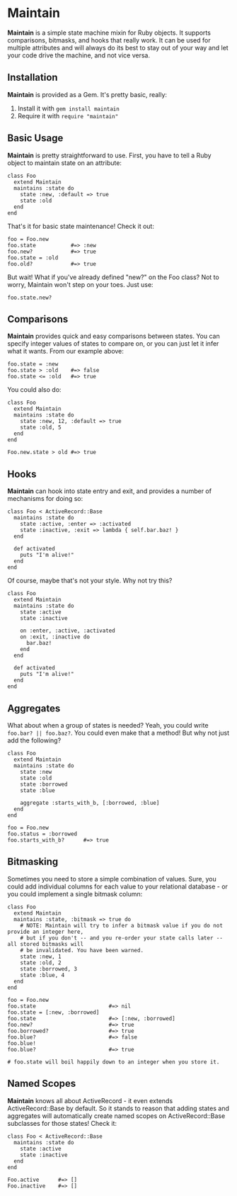 Maintain
===

**Maintain** is a simple state machine mixin for Ruby objects. It supports comparisons, bitmasks,
and hooks that really work. It can be used for multiple attributes and will always do its best to
stay out of your way and let your code drive the machine, and not vice versa.

Installation
-

**Maintain** is provided as a Gem. It's pretty basic, really:

1. Install it with `gem install maintain`
2. Require it with `require "maintain"`

Basic Usage
-

**Maintain** is pretty straightforward to use. First, you have to tell a Ruby object to maintain
state on an attribute:

	class Foo
	  extend Maintain
	  maintains :state do
	    state :new, :default => true
	    state :old
	  end
	end

That's it for basic state maintenance! Check it out:

	foo = Foo.new
	foo.state			#=> :new
	foo.new?			#=> true
	foo.state = :old
	foo.old?			#=> true

But wait! What if you've already defined "new?" on the Foo class? Not to worry, Maintain won't step on your toes. Just use:

	foo.state.new?

Comparisons
-

**Maintain** provides quick and easy comparisons between states. You can specify integer values of states to compare on,
or you can just let it infer what it wants. From our example above:

	foo.state = :new
	foo.state > :old	#=> false
	foo.state <= :old	#=> true

You could also do:

	class Foo
	  extend Maintain
	  maintains :state do
	    state :new, 12, :default => true
	    state :old, 5
	  end
	end

	Foo.new.state > old	#=> true

Hooks
-

**Maintain** can hook into state entry and exit, and provides a number of mechanisms for doing so:

	class Foo < ActiveRecord::Base
	  maintains :state do
	    state :active, :enter => :activated
	    state :inactive, :exit => lambda { self.bar.baz! }
	  end
	
	  def activated
	    puts "I'm alive!"
	  end
	end

Of course, maybe that's not your style. Why not try this?

	class Foo
	  extend Maintain
	  maintains :state do
	    state :active
	    state :inactive

	    on :enter, :active, :activated
	    on :exit, :inactive do
	      bar.baz!
	    end
	  end

	  def activated
	    puts "I'm alive!"
	  end
	end


Aggregates
-

What about when a group of states is needed? Yeah, you could write `foo.bar? || foo.baz?`. You could even make that a method!
But why not just add the following?

	class Foo
	  extend Maintain
	  maintains :state do
	    state :new
	    state :old
	    state :borrowed
	    state :blue
	
	    aggregate :starts_with_b, [:borrowed, :blue]
	  end
	end
	
	foo = Foo.new
	foo.status = :borrowed
	foo.starts_with_b?		#=> true

Bitmasking
-

Sometimes you need to store a simple combination of values. Sure, you could add individual columns for each value to your
relational database - or you could implement a single bitmask column:

	class Foo
	  extend Maintain
	  maintains :state, :bitmask => true do
	    # NOTE: Maintain will try to infer a bitmask value if you do not provide an integer here,
	    # but if you don't -- and you re-order your state calls later -- all stored bitmasks will
	    # be invalidated. You have been warned.
	    state :new, 1
	    state :old, 2
	    state :borrowed, 3
	    state :blue, 4
	  end
	end
	
	foo = Foo.new
	foo.state 						#=> nil
	foo.state = [:new, :borrowed]
	foo.state 						#=> [:new, :borrowed]
	foo.new? 						#=> true
	foo.borrowed? 					#=> true
	foo.blue? 						#=> false
	foo.blue!
	foo.blue? 						#=> true
	
	# foo.state will boil happily down to an integer when you store it.

Named Scopes
-

**Maintain** knows all about ActiveRecord - it even extends ActiveRecord::Base by default. So it stands to reason that adding states
and aggregates will automatically create named scopes on ActiveRecord::Base subclasses for those states! Check it:

	class Foo < ActiveRecord::Base
	  maintains :state do
	    state :active
	    state :inactive
	  end
	end
	
	Foo.active		#=> []
	Foo.inactive	#=> []